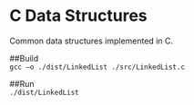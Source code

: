 # C Data Structures

Common data structures implemented in C.

##Build  
`gcc –o ./dist/LinkedList ./src/LinkedList.c`

##Run  
`./dist/LinkedList`
